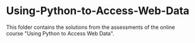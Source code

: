# Using-Python-to-Access-Web-Data
This folder contains the solutions from the assessments of the online course "Using Python to Access Web Data".
